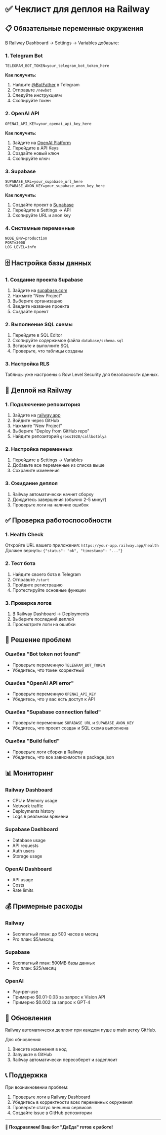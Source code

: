# ✅ Чеклист для деплоя на Railway

## 📋 Обязательные переменные окружения

В Railway Dashboard → Settings → Variables добавьте:

### 1. Telegram Bot
```
TELEGRAM_BOT_TOKEN=your_telegram_bot_token_here
```

**Как получить:**
1. Найдите [@BotFather](https://t.me/botfather) в Telegram
2. Отправьте `/newbot`
3. Следуйте инструкциям
4. Скопируйте токен

### 2. OpenAI API
```
OPENAI_API_KEY=your_openai_api_key_here
```

**Как получить:**
1. Зайдите на [OpenAI Platform](https://platform.openai.com)
2. Перейдите в API Keys
3. Создайте новый ключ
4. Скопируйте ключ

### 3. Supabase
```
SUPABASE_URL=your_supabase_url_here
SUPABASE_ANON_KEY=your_supabase_anon_key_here
```

**Как получить:**
1. Создайте проект в [Supabase](https://supabase.com)
2. Перейдите в Settings → API
3. Скопируйте URL и anon key

### 4. Системные переменные
```
NODE_ENV=production
PORT=3000
LOG_LEVEL=info
```

## 🗄 Настройка базы данных

### 1. Создание проекта Supabase
1. Зайдите на [supabase.com](https://supabase.com)
2. Нажмите "New Project"
3. Выберите организацию
4. Введите название проекта
5. Создайте проект

### 2. Выполнение SQL схемы
1. Перейдите в SQL Editor
2. Скопируйте содержимое файла `database/schema.sql`
3. Вставьте и выполните SQL
4. Проверьте, что таблицы созданы

### 3. Настройка RLS
Таблицы уже настроены с Row Level Security для безопасности данных.

## 🚀 Деплой на Railway

### 1. Подключение репозитория
1. Зайдите на [railway.app](https://railway.app)
2. Войдите через GitHub
3. Нажмите "New Project"
4. Выберите "Deploy from GitHub repo"
5. Найдите репозиторий `gross1928/callbotblya`

### 2. Настройка переменных
1. Перейдите в Settings → Variables
2. Добавьте все переменные из списка выше
3. Сохраните изменения

### 3. Ожидание деплоя
1. Railway автоматически начнет сборку
2. Дождитесь завершения (обычно 2-5 минут)
3. Проверьте логи на наличие ошибок

## ✅ Проверка работоспособности

### 1. Health Check
Откройте URL вашего приложения: `https://your-app.railway.app/health`
Должен вернуть: `{"status": "ok", "timestamp": "..."}`

### 2. Тест бота
1. Найдите своего бота в Telegram
2. Отправьте `/start`
3. Пройдите регистрацию
4. Протестируйте основные функции

### 3. Проверка логов
1. В Railway Dashboard → Deployments
2. Выберите последний деплой
3. Просмотрите логи на ошибки

## 🐛 Решение проблем

### Ошибка "Bot token not found"
- Проверьте переменную `TELEGRAM_BOT_TOKEN`
- Убедитесь, что токен корректный

### Ошибка "OpenAI API error"
- Проверьте переменную `OPENAI_API_KEY`
- Убедитесь, что у вас есть доступ к API

### Ошибка "Supabase connection failed"
- Проверьте переменные `SUPABASE_URL` и `SUPABASE_ANON_KEY`
- Убедитесь, что проект создан и SQL схема выполнена

### Ошибка "Build failed"
- Проверьте логи сборки в Railway
- Убедитесь, что все зависимости в package.json

## 📊 Мониторинг

### Railway Dashboard
- CPU и Memory usage
- Network traffic
- Deployments history
- Logs в реальном времени

### Supabase Dashboard
- Database usage
- API requests
- Auth users
- Storage usage

### OpenAI Dashboard
- API usage
- Costs
- Rate limits

## 💰 Примерные расходы

### Railway
- Бесплатный план: до 500 часов в месяц
- Pro план: $5/месяц

### Supabase
- Бесплатный план: 500MB базы данных
- Pro план: $25/месяц

### OpenAI
- Pay-per-use
- Примерно $0.01-0.03 за запрос к Vision API
- Примерно $0.002 за запрос к GPT-4

## 🔄 Обновления

Railway автоматически деплоит при каждом пуше в main ветку GitHub.

Для обновления:
1. Внесите изменения в код
2. Запушьте в GitHub
3. Railway автоматически пересоберет и задеплоит

## 📞 Поддержка

При возникновении проблем:
1. Проверьте логи в Railway Dashboard
2. Убедитесь в корректности всех переменных окружения
3. Проверьте статус внешних сервисов
4. Создайте issue в GitHub репозитории

---

**🎉 Поздравляем! Ваш бот "ДаЕда" готов к работе!**
